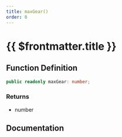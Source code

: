 ```yaml
---
title: maxGear()
order: 0
---
```


# {{ $frontmatter.title }}

## Function Definition

```ts
public readonly maxGear: number;
```

### Returns

* number

## Documentation

<!--@include: ./parts/maxGear.md-->

